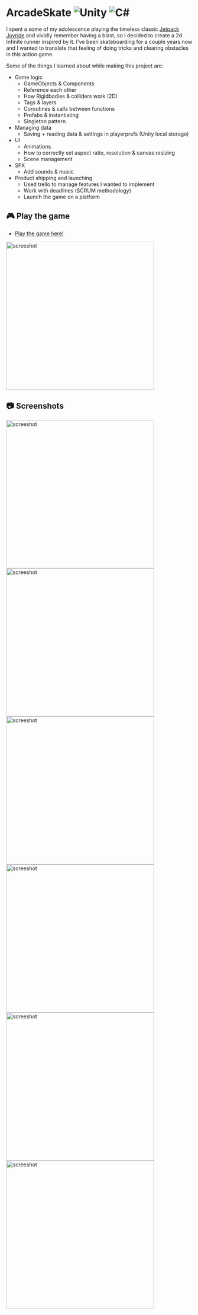 # ArcadeSkate <img src="https://img.shields.io/badge/-Unity-lightgrey" alt="Unity" style="max-width: 100%;"> <img src="https://img.shields.io/badge/-C%23-brightgreen" alt="C#" style="max-width: 100%;">

I spent a some of my adolescence playing the timeless classic [Jetpack Joyride](https://www.youtube.com/watch?v=Jzxi8nid9BQ) and vividly remember having a blast, so I decided to create a 2d Infinite runner inspired by it. I've been skateboarding for a couple years now and I wanted to translate that feeling of doing tricks and clearing obstacles in this action game.

Some of  the things I learned about while making this project are:
- Game logic
  - GameObjects & Components 
  - Reference each other
  - How Rigidbodies & colliders work (2D)
  - Tags & layers 
  - Coroutines & calls between functions
  - Prefabs & instantiating
  - Singleton pattern
- Managing data
  - Saving + reading data & settings in playerprefs (Unity local storage)
- UI  
  - Animations
  - How to correctly set aspect ratio, resolution & canvas resizing
  - Scene management
- SFX
  - Add sounds & music 
- Product shipping and launching
  - Used trello to manage features I wanted to implement 
  - Work with deadlines (SCRUM methodology)
  - Launch the game on a platform

## :video_game: Play the game 
- [Play the game here!](https://arcadeskate.itch.io/arcade-skate)
<img src="https://github.com/JoelEncinas/ArcadeSkate/blob/main/Assets/gameplay.gif?raw=true" alt="screeshot" width="400"/>

## :camera: Screenshots
<img src="https://user-images.githubusercontent.com/55756146/164564689-e79a7192-218b-4980-a7f8-09cfe333fd1e.PNG" alt="screeshot" width="400"/> <img src="https://user-images.githubusercontent.com/55756146/164564696-233dd488-0407-4d91-803b-4761d7e37d45.PNG" alt="screeshot" width="400"/> <img src="https://user-images.githubusercontent.com/55756146/164564693-f046e0bd-6cd4-4885-9cfc-d47ed1d3cbf6.PNG" alt="screeshot" width="400"/> <img src="https://user-images.githubusercontent.com/55756146/164564695-f89b6da0-3d9c-4fc8-8a33-95bf2c9b5ac3.PNG" alt="screeshot" width="400"/> <img src="https://user-images.githubusercontent.com/55756146/164564699-5a6af5cd-448a-45dd-a11f-4d3e375ae667.PNG" alt="screeshot" width="400"/> <img src="https://user-images.githubusercontent.com/55756146/164564701-f184fc22-68ad-4a9e-bc70-a79ea7962d71.PNG" alt="screeshot" width="400"/>
